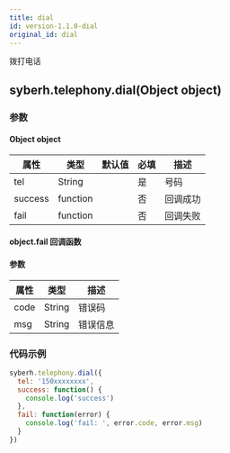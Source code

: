 ```yaml
---
title: dial
id: version-1.1.0-dial
original_id: dial
---
```


拨打电话

<!-- 支持`Promise` 使用。 -->

## syberh.telephony.dial(Object object)

### 参数

#### Object object

| 属性    | 类型     | 默认值 | 必填 | 描述     |
| ------- | -------- | ------ | ---- | -------- |
| tel     | String   |        | 是   | 号码     |
| success | function |        | 否   | 回调成功 |
| fail    | function |        | 否   | 回调失败 |

#### object.fail 回调函数

#### 参数

| 属性 | 类型   | 描述     |
| ---- | ------ | -------- |
| code | String | 错误码   |
| msg  | String | 错误信息 |

### 代码示例

```javascript
syberh.telephony.dial({
  tel: '150xxxxxxxx',
  success: function() {
    console.log('success')
  },
  fail: function(error) {
    console.log('fail: ', error.code, error.msg)
  }
})
```

<!-- #### Promise
```javascript
syberh.telephony.dial({
	tel: "150xxxxxxxx",
}).then(function() {
	console.log('success');
}).catch(function(fail) {
	console.log('fail: ', error.code, error.msg);
});
``` -->
